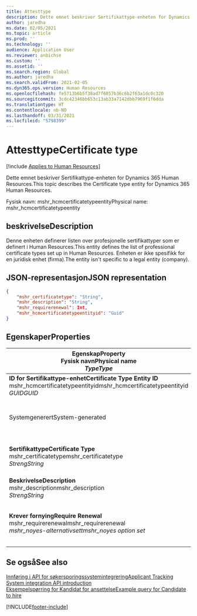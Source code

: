 ```yaml
---
title: Attesttype
description: Dette emnet beskriver Sertifikattype-enheten for Dynamics 365 Human Resources.
author: jaredha
ms.date: 02/05/2021
ms.topic: article
ms.prod: ''
ms.technology: ''
audience: Application User
ms.reviewer: anbichse
ms.custom: ''
ms.assetid: ''
ms.search.region: Global
ms.author: jaredha
ms.search.validFrom: 2021-02-05
ms.dyn365.ops.version: Human Resources
ms.openlocfilehash: fe5713b6b5f38ad7f6857b36c6b2f63a1dc0c320
ms.sourcegitcommit: 3cdc42346bb653c13ab33a7142dbb7969f1f6dda
ms.translationtype: HT
ms.contentlocale: nb-NO
ms.lasthandoff: 03/31/2021
ms.locfileid: "5798399"
---
```

# <a name="certificate-type"></a><span data-ttu-id="ae68b-103">Attesttype</span><span class="sxs-lookup"><span data-stu-id="ae68b-103">Certificate type</span></span>

[!include [Applies to Human Resources](../includes/applies-to-hr.md)]

<span data-ttu-id="ae68b-104">Dette emnet beskriver Sertifikattype-enheten for Dynamics 365 Human Resources.</span><span class="sxs-lookup"><span data-stu-id="ae68b-104">This topic describes the Certificate type entity for Dynamics 365 Human Resources.</span></span>

<span data-ttu-id="ae68b-105">Fysisk navn: mshr_hcmcertificatetypeentity</span><span class="sxs-lookup"><span data-stu-id="ae68b-105">Physical name: mshr_hcmcertificatetypeentity</span></span>

## <a name="description"></a><span data-ttu-id="ae68b-106">beskrivelse</span><span class="sxs-lookup"><span data-stu-id="ae68b-106">Description</span></span>

<span data-ttu-id="ae68b-107">Denne enheten definerer listen over profesjonelle sertifikattyper som er definert i Human Resources.</span><span class="sxs-lookup"><span data-stu-id="ae68b-107">This entity defines the list of professional certificate types set up in Human Resources.</span></span> <span data-ttu-id="ae68b-108">Enheten er ikke spesifikk for en juridisk enhet (firma).</span><span class="sxs-lookup"><span data-stu-id="ae68b-108">The entity isn't specific to a legal entity (company).</span></span>

## <a name="json-representation"></a><span data-ttu-id="ae68b-109">JSON-representasjon</span><span class="sxs-lookup"><span data-stu-id="ae68b-109">JSON representation</span></span>

```json
{
    "mshr_certificatetype": "String",
    "mshr_description": "String",
    "mshr_requirerenewal": Int,
    "mshr_hcmcertificatetypeentityid": "Guid"
}
```

## <a name="properties"></a><span data-ttu-id="ae68b-110">Egenskaper</span><span class="sxs-lookup"><span data-stu-id="ae68b-110">Properties</span></span>

| <span data-ttu-id="ae68b-111">Egenskap</span><span class="sxs-lookup"><span data-stu-id="ae68b-111">Property</span></span><br><span data-ttu-id="ae68b-112">**Fysisk navn**</span><span class="sxs-lookup"><span data-stu-id="ae68b-112">**Physical name**</span></span><br><span data-ttu-id="ae68b-113">**_Type_**</span><span class="sxs-lookup"><span data-stu-id="ae68b-113">**_Type_**</span></span> | <span data-ttu-id="ae68b-114">Bruk</span><span class="sxs-lookup"><span data-stu-id="ae68b-114">Use</span></span> | <span data-ttu-id="ae68b-115">beskrivelse</span><span class="sxs-lookup"><span data-stu-id="ae68b-115">Description</span></span> |
| --- | --- | --- |
| <span data-ttu-id="ae68b-116">**ID for Sertifikattype-enhet**</span><span class="sxs-lookup"><span data-stu-id="ae68b-116">**Certificate Type Entity ID**</span></span><br><span data-ttu-id="ae68b-117">mshr_hcmcertificatetypeentityid</span><span class="sxs-lookup"><span data-stu-id="ae68b-117">mshr_hcmcertificatetypeentityid</span></span><br><span data-ttu-id="ae68b-118">*GUID*</span><span class="sxs-lookup"><span data-stu-id="ae68b-118">*GUID*</span></span> | <span data-ttu-id="ae68b-119">Skrivebeskyttet</span><span class="sxs-lookup"><span data-stu-id="ae68b-119">Read-only</span></span><br><span data-ttu-id="ae68b-120">Obligatorisk</span><span class="sxs-lookup"><span data-stu-id="ae68b-120">Required</span></span> 
<span data-ttu-id="ae68b-121">Systemgenerert</span><span class="sxs-lookup"><span data-stu-id="ae68b-121">System-generated</span></span> | <span data-ttu-id="ae68b-122">Unik primær identifikator for sertifikattypen.</span><span class="sxs-lookup"><span data-stu-id="ae68b-122">Unique primary identifier for the certificate type.</span></span> |
| <span data-ttu-id="ae68b-123">**Sertifikattype**</span><span class="sxs-lookup"><span data-stu-id="ae68b-123">**Certificate Type**</span></span><br><span data-ttu-id="ae68b-124">mshr_certificatetype</span><span class="sxs-lookup"><span data-stu-id="ae68b-124">mshr_certificatetype</span></span><br><span data-ttu-id="ae68b-125">*Streng*</span><span class="sxs-lookup"><span data-stu-id="ae68b-125">*String*</span></span> | <span data-ttu-id="ae68b-126">Lese/skrive</span><span class="sxs-lookup"><span data-stu-id="ae68b-126">Read/write</span></span><br><span data-ttu-id="ae68b-127">Obligatorisk</span><span class="sxs-lookup"><span data-stu-id="ae68b-127">Required</span></span> | <span data-ttu-id="ae68b-128">Unik brukerlesbare identifikator for sertifikattypen.</span><span class="sxs-lookup"><span data-stu-id="ae68b-128">Unique user-readable identifier for the certificate type.</span></span> |
| <span data-ttu-id="ae68b-129">**Beskrivelse**</span><span class="sxs-lookup"><span data-stu-id="ae68b-129">**Description**</span></span><br><span data-ttu-id="ae68b-130">mshr_description</span><span class="sxs-lookup"><span data-stu-id="ae68b-130">mshr_description</span></span><br><span data-ttu-id="ae68b-131">*Streng*</span><span class="sxs-lookup"><span data-stu-id="ae68b-131">*String*</span></span> | <span data-ttu-id="ae68b-132">Lese/skrive</span><span class="sxs-lookup"><span data-stu-id="ae68b-132">Read/write</span></span><br><span data-ttu-id="ae68b-133">Obligatorisk</span><span class="sxs-lookup"><span data-stu-id="ae68b-133">Required</span></span> | <span data-ttu-id="ae68b-134">Beskrivelse av sertifikattypen.</span><span class="sxs-lookup"><span data-stu-id="ae68b-134">Description of the certificate type.</span></span> |
| <span data-ttu-id="ae68b-135">**Krever fornying**</span><span class="sxs-lookup"><span data-stu-id="ae68b-135">**Require Renewal**</span></span><br><span data-ttu-id="ae68b-136">mshr_requirerenewal</span><span class="sxs-lookup"><span data-stu-id="ae68b-136">mshr_requirerenewal</span></span><br><span data-ttu-id="ae68b-137">*mshr_noyes-alternativsett*</span><span class="sxs-lookup"><span data-stu-id="ae68b-137">*mshr_noyes option set*</span></span> | <span data-ttu-id="ae68b-138">Lese/skrive</span><span class="sxs-lookup"><span data-stu-id="ae68b-138">Read/write</span></span><br><span data-ttu-id="ae68b-139">Valgfri</span><span class="sxs-lookup"><span data-stu-id="ae68b-139">Optional</span></span> | <span data-ttu-id="ae68b-140">Angir om det kreves fornyelse for sertifikatet.</span><span class="sxs-lookup"><span data-stu-id="ae68b-140">Indicates whether renewal is required for the certificate.</span></span> |

## <a name="see-also"></a><span data-ttu-id="ae68b-141">Se også</span><span class="sxs-lookup"><span data-stu-id="ae68b-141">See also</span></span>

[<span data-ttu-id="ae68b-142">Innføring i API for søkersporingssystemintegrering</span><span class="sxs-lookup"><span data-stu-id="ae68b-142">Applicant Tracking System integration API introduction</span></span>](hr-admin-integration-ats-api-introduction.md)<br>
[<span data-ttu-id="ae68b-143">Eksempelspørring for Kandidat for ansettelse</span><span class="sxs-lookup"><span data-stu-id="ae68b-143">Example query for Candidate to hire</span></span>](hr-admin-integration-ats-api-candidate-to-hire-example-query.md)



[!INCLUDE[footer-include](../includes/footer-banner.md)]